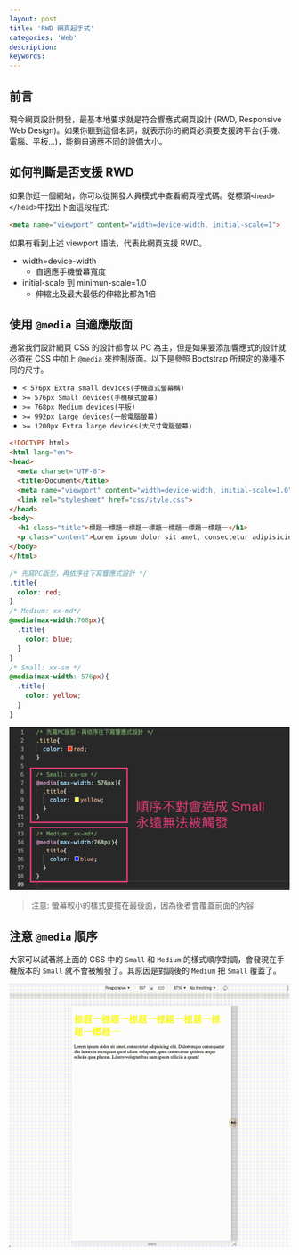 ```yaml
---
layout: post
title: 'RWD 網頁起手式'
categories: 'Web'
description: 
keywords: 
---
```


## 前言
現今網頁設計開發，最基本地要求就是符合響應式網頁設計 (RWD, Responsive Web Design)。如果你聽到這個名詞，就表示你的網頁必須要支援跨平台(手機、電腦、平板...)，能夠自適應不同的設備大小。

## 如何判斷是否支援 RWD
如果你逛一個網站，你可以從開發人員模式中查看網頁程式碼。從標頭`<head></head>`中找出下面這段程式:

```html
<meta name="viewport" content="width=device-width, initial-scale=1">
```

如果有看到上述 viewport 語法，代表此網頁支援 RWD。 

- width=device-width
    - 自適應手機螢幕寬度
- initial-scale 到 minimun-scale=1.0
    - 伸縮比及最大最低的伸縮比都為1倍

## 使用 `@media` 自適應版面
通常我們設計網頁 CSS 的設計都會以 PC 為主，但是如果要添加響應式的設計就必須在 CSS 中加上 `@media` 來控制版面。以下是參照 Bootstrap 所規定的幾種不同的尺寸。

- `< 576px Extra small devices(手機直式螢幕稱)`
- `>= 576px Small devices(手機橫式螢幕)`
- `>= 768px Medium devices(平板)`
- `>= 992px Large devices(一般電腦螢幕)`
- `>= 1200px Extra large devices(大尺寸電腦螢幕)`


```html
<!DOCTYPE html>
<html lang="en">
<head>
  <meta charset="UTF-8">
  <title>Document</title>
  <meta name="viewport" content="width=device-width, initial-scale=1.0">
  <link rel="stylesheet" href="css/style.css">
</head>
<body>
  <h1 class="title">標題一標題一標題一標題一標題一標題一標題一</h1>
  <p class="content">Lorem ipsum dolor sit amet, consectetur adipisicing elit. Doloremque consequatur illo laborum numquam quod ullam voluptate, quos consectetur quidem neque officiis quia placeat. Libero voluptatibus nam ipsum officiis a quam!</p>
</body>
</html>
```


```css
/* 先寫PC版型，再依序往下寫響應式設計 */
.title{
  color: red;
}
/* Medium: xx-md*/
@media(max-width:768px){
  .title{
    color: blue;
  }
}
/* Small: xx-sm */
@media(max-width: 576px){
  .title{
    color: yellow;
  }
}

```

![](/images/posts/web/2021/img1100523-1.png)

> 注意: 螢幕較小的樣式要擺在最後面，因為後者會覆蓋前面的內容

## 注意 `@media` 順序
大家可以試著將上面的 CSS 中的 `Small` 和 `Medium` 的樣式順序對調，會發現在手機版本的 `Small` 就不會被觸發了。其原因是對調後的 `Medium` 把 `Small` 覆蓋了。


![](/images/posts/web/2021/img1100523-2.gif)